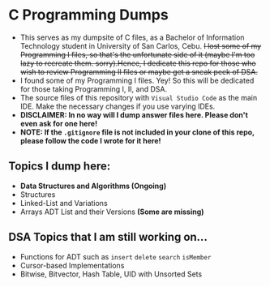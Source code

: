 # C Programming Dumps

- This serves as my dumpsite of C files, as a Bachelor of Information Technology student in University of San Carlos, Cebu. ~~I lost some of my Programming I files, so that's the unfortunate side of it (maybe I'm too lazy to recreate them. sorry).Hence, I  dedicate this repo for those who wish to review Programming II files or maybe get a sneak peek of DSA.~~
- I found some of my Programming I files. Yey! So this will be dedicated for those taking Programming I, II, and DSA.
- The source files of this repository with `Visual Studio Code` as the main IDE. Make the necessary changes if you use varying IDEs.
- **DISCLAIMER: In no way will I dump answer files here. Please don't even ask for one here!**
- **NOTE: If the `.gitignore` file is not included in your clone of this repo, please follow the code I wrote for it here!**

## Topics I dump here:

- **Data Structures and Algorithms (Ongoing)**
- Structures
- Linked-List and Variations
- Arrays ADT List and their Versions **(Some are missing)**

## DSA Topics that I am still working on...

- Functions for ADT such as `insert` `delete` `search` `isMember`
- Cursor-based Implementations
- Bitwise, Bitvector, Hash Table, UID with Unsorted Sets
